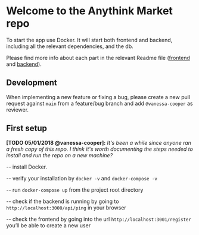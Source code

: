 # Welcome to the Anythink Market repo

To start the app use Docker. It will start both frontend and backend, including all the relevant dependencies, and the db.

Please find more info about each part in the relevant Readme file ([frontend](frontend/readme.md) and [backend](backend/README.md)).

## Development

When implementing a new feature or fixing a bug, please create a new pull request against `main` from a feature/bug branch and add `@vanessa-cooper` as reviewer.

## First setup

**[TODO 05/01/2018 @vanessa-cooper]:** _It's been a while since anyone ran a fresh copy of this repo. I think it's worth documenting the steps needed to install and run the repo on a new machine?_

--  install Docker.

--  verify your installation by `docker -v`  and `docker-compose -v`

--  run `docker-compose up` from the project root directory

--  check if the backend is running by going to `http://localhost:3000/api/ping` in your browser

--  check the frontend by going into the url `http://localhost:3001/register`  you’ll be able to create a new user
